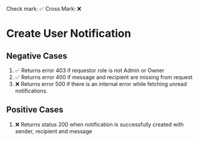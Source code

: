 Check mark: ✅
Cross Mark: ❌


# Create User Notification

## Negative Cases

1. ✅ Returns error 403 if requestor role is not Admin or Owner
2. ✅ Returns error 400 if message and recipient are missing from request
3. ❌ Returns error 500 if there is an internal error while fetching unread notifications.

## Positive Cases

1. ❌ Returns status 200 when notification is successfully created with sender, recipient and message
